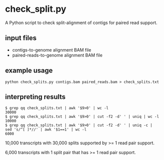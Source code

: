# check_split.py

A Python script to check split-alignment of contigs for paired read support.

## input files

* contigs-to-genome alignment BAM file
* paired-reads-to-genome alignment BAM file

## example usage

```
python check_splits.py contigs.bam paired_reads.bam > check_splits.txt
```

## interpreting results

```
$ grep qq check_splits.txt | awk '$9>0' | wc -l
30000
$ grep qq check_splits.txt | awk '$9>0' | cut -f2 -d' ' | uniq | wc -l
10000
$ grep qq check_splits.txt | awk '$9>0' | cut -f2 -d' ' | uniq -c | sed 's/^[ ]*//' | awk '$1==1' | wc -l
6000
```

10,000 transcripts with 30,000 splits supported by >= 1 read pair support.

6,000 transcripts with 1 split pair that has >= 1 read pair support.

